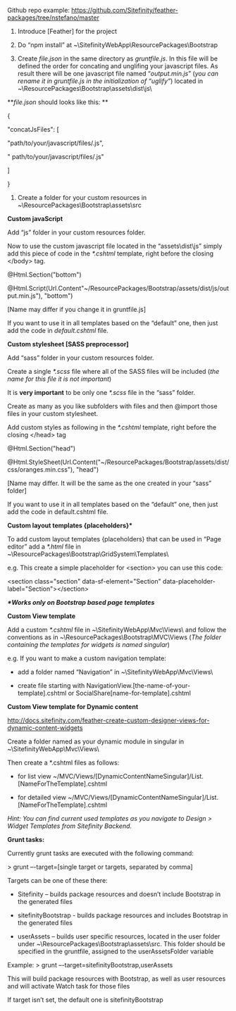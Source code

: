 Github repo example:
<https://github.com/Sitefinity/feather-packages/tree/nstefano/master>

1.  Introduce \[Feather\] for the project

2.  Do “npm install” at
    \~\\SitefinityWebApp\\ResourcePackages\\Bootstrap

3.  Create *file.json* in the same directory as *gruntfile.js*. In this
    file will be defined the order for concating and unglifing your
    javascript files. As result there will be one javascript file named
    “*output.min.js*” (*you can rename it in *gruntfile.js* in the
    initialization of “uglify”*) located in
    \~\\ResourcePackages\\Bootstrap\\assets\\dist\\js\\

***file.json* should looks like this: **

{

"concatJsFiles": \[

"path/to/your/javascript/files/.js",

" path/to/your/javascript/files/.js"

\]

}

1.  Create a folder for your custom resources in
    \~\\ResourcePackages\\Bootstrap\\assets\\src

**Custom javaScript**

Add “js” folder in your custom resources folder.

Now to use the custom javascript file located in the “assets\\dist\\js”
simply add this piece of code in the *\*.cshtml* template, right before
the closing &lt;/body&gt; tag.

@Html.Section("bottom")

@Html.Script(Url.Content"\~/ResourcePackages/Bootstrap/assets/dist/js/output.min.js"),
"bottom")

\[Name may differ if you change it in gruntfile.js\]

If you want to use it in all templates based on the “default” one, then
just add the code in *default.cshtml* file.

**Custom stylesheet \[SASS preprocessor\]**

Add “sass” folder in your custom resources folder.

Create a single *\*.scss* file where all of the SASS files will be
included (*the name for this file it is not important*)

It is **very important** to be only one *\*.scss* file in the “sass”
folder.

Create as many as you like subfolders with files and then @import those
files in your custom stylesheet.

Add custom styles as following in the *\*.cshtml* template, right before
the closing &lt;/head&gt; tag

@Html.Section("head")

@Html.StyleSheet(Url.Content("\~/ResourcePackages/Bootstrap/assets/dist/css/oranges.min.css"),
"head")

\[Name may differ. It will be the same as the one created in your “sass”
folder\]

If you want to use it in all templates based on the “default” one, then
just add the code in default.cshtml file.

**Custom layout templates {placeholders}\***

To add custom layout templates {placeholders} that can be used in “Page
editor” add a *\*.html* file in
\~\\ResourcePackages\\Bootstrap\\GridSystem\\Templates\\

e.g. This create a simple placeholder for &lt;section&gt; you can use
this code:

&lt;section class="section" data-sf-element="Section"
data-placeholder-label="Section"&gt;&lt;/section&gt;

***\*Works only on Bootstrap based page templates***

**Custom View template**

Add a custom *\*.cshtml* file in \~\\SitefinityWebApp\\Mvc\\Views\\ and
follow the conventions as in \~\\ResourcePackages\\Bootstrap\\MVC\\Views
(*The folder containing the templates for widgets is named singular*)

e.g. If you want to make a custom navigation template:

- add a folder named “Navigation” in \~\\SitefinityWebApp\\Mvc\\Views\\

- create file starting with
NavigationView.\[the-name-of-your-template\].cshtml or
SocialShare\[name-for-template\].cshtml

**Custom View template for Dynamic content**

http://docs.sitefinity.com/feather-create-custom-designer-views-for-dynamic-content-widgets

Create a folder named as your dynamic module in singular in
\~\\SitefinityWebApp\\Mvc\\Views\\

Then create a \*.cshtml files as follows:

- for list view
\~/MVC/Views/\[DynamicContentNameSingular\]/List.\[NameForTheTemplate\].cshtml

- for detailed view
\~/MVC/Views/\[DynamicContentNameSingular\]/List.\[NameForTheTemplate\].cshtml

*Hint: You can find current used templates as you navigate to Design
&gt; Widget Templates from Sitefinity Backend.*

**Grunt tasks:**

Currently grunt tasks are executed with the following command:

&gt; grunt –-target=\[single target or targets, separated by comma\]

Targets can be one of these there:

-   Sitefinity – builds package resources and doesn’t include Bootstrap
    in the generated files

-   sitefinityBootstrap - builds package resources and includes
    Bootstrap in the generated files

-   userAssets – builds user specific resources, located in the user
    folder under \~\\ResourcePackages\\Bootstrap\\assets\\src. This
    folder should be specified in the gruntfile, assigned to the
    userAssetsFolder variable

Example: &gt; grunt –-target=sitefinityBootstrap,userAssets

This will build package resources with Bootstrap, as well as user
resources and will activate Watch task for those files

If target isn’t set, the default one is sitefinityBootstrap
